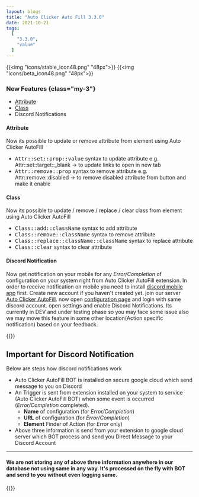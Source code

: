 ```yaml
---
layout: blogs
title: "Auto Clicker Auto Fill 3.3.0"
date: 2021-10-21
tags:
  [
    "3.3.0",
    "value"
  ]
---
```


{{<img "icons/stable_icon48.png" "48px">}}
{{<img "icons/beta_icon48.png" "48px">}}


### New Features {class="my-3"}

- [Attribute](https://getautoclicker.com/docs/3.x/action/value/#attribute)
- [Class](https://getautoclicker.com/docs/3.x/action/value/#class)
- Discord Notifications

#### Attribute
Now its possible to update or remove attribute from element using Auto Clicker AutoFill
- <kbd>Attr::set::prop::value</kbd> syntax to update attribute e.g. Attr::set::target::_blank -> to update links to open in new tab 
- <kbd>Attr::remove::prop</kbd> syntax to remove attribute e.g. Attr::remove::disabled -> to remove disabled attribute from button and make it enable

#### Class
Now its possible to update / remove / replace / clear class from element using Auto Clicker AutoFill
- <kbd>Class::add::className</kbd> syntax to add attribute
- <kbd>Class::remove::className</kbd> syntax to remove attribute
- <kbd>Class::replace::className::className</kbd> syntax to replace attribute
- <kbd>Class::clear</kbd> syntax to clear attribute

#### Discord Notification
Now get notification on your mobile for any *Error/Completion* of configuration on your system right from Auto Clicker AutoFill extension. In order to receive notification on mobile you need to install [discord mobile app](https://discord.com/download) first. Create new account if you haven't created yet. join our server [Auto Clicker AutoFill](https://discord.gg/hArVQns). now open [configuration page](https://dev.getautoclicker.com/) and login with same discord account. open settings and enable Discord Notifications. Its currently in DEV and under testing phase so you may face some issue also we may move this feature in some other location(Action specific notification) based on your feedback.

{{<callout danger>}}
## Important for Discord Notification
Below are steps how discord notifications work
- Auto Clicker AutoFill BOT is installed on secure google cloud which send message to you on Discord
- An Trigger is sent from extension installed on your system to service (Auto Clicker AutoFill BOT) when some event is occurred (*Error/Completion* completed).
    - **Name** of configuration (for *Error/Completion*)
    - **URL** of configuration (for *Error/Completion*)
    - **Element** Finder of Action (for *Error* only)
- Above three information is send from your extension to google cloud server which BOT process and send you Direct Message to your Discord Account
<hr/>

#### We are not storing any of above three information anywhere in our database not using same in any way. It's processed on the fly with BOT and send to you without even logging same.

{{</callout>}}